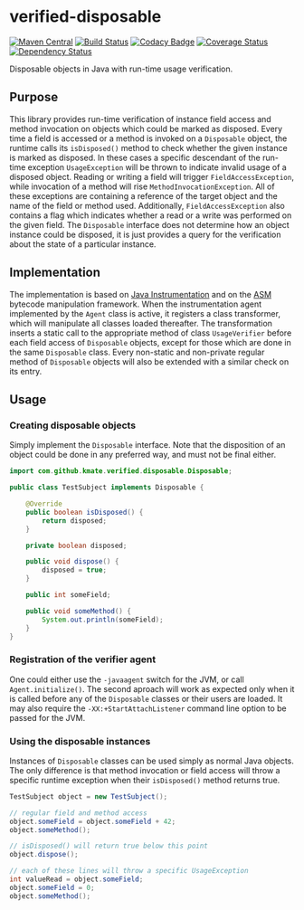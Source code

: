 # verified-disposable
[![Maven Central](https://maven-badges.herokuapp.com/maven-central/com.github.kmate/verified-disposable/badge.svg)](https://maven-badges.herokuapp.com/maven-central/com.github.kmate/verified-disposable) [![Build Status](https://travis-ci.org/kmate/verified-disposable.svg?branch=master)](https://travis-ci.org/kmate/verified-disposable) [![Codacy Badge](https://api.codacy.com/project/badge/grade/1c524e61cd8640e79b80d406eda8754b)](https://www.codacy.com/app/Codacy/codacy-coverage-reporter) [![Coverage Status](https://coveralls.io/repos/kmate/verified-disposable/badge.svg?branch=master&service=github)](https://coveralls.io/github/kmate/verified-disposable?branch=master) [![Dependency Status](https://www.versioneye.com/user/projects/5648fd9dcc00b0001c000001/badge.svg?style=flat)](https://www.versioneye.com/user/projects/5648fd9dcc00b0001c000001)

Disposable objects in Java with run-time usage verification.

## Purpose

This library provides run-time verification of instance field access and method invocation on objects which could be marked as disposed. Every time a field is accessed or a method is invoked on a `Disposable` object, the runtime calls its `isDisposed()` method to check whether the given instance is marked as disposed. In these cases a specific descendant of the run-time exception `UsageException` will be thrown to indicate invalid usage of a disposed object. Reading or writing a field will trigger `FieldAccessException`, while invocation of a method will rise `MethodInvocationException`. All of these exceptions are containing a reference of the target object and the name of the field or method used. Additionally, `FieldAccessException` also contains a flag which indicates whether a read or a write was performed on the given field. The `Disposable` interface does not determine how an object instance could be disposed, it is just provides a query for the verification about the state of a particular instance.

## Implementation

The implementation is based on [Java Instrumentation](https://docs.oracle.com/javase/8/docs/api/java/lang/instrument/package-summary.html) and on the [ASM](http://asm.ow2.org/) bytecode manipulation framework. When the instrumentation agent implemented by the `Agent` class is active, it registers a class transformer, which will manipulate all classes loaded thereafter. The transformation inserts a static call to the appropriate method of class `UsageVerifier` before each field access of `Disposable` objects, except for those which are done in the same `Disposable` class. Every non-static and non-private regular method of `Disposable` objects will also be extended with a similar check on its entry.

## Usage

### Creating disposable objects

Simply implement the `Disposable` interface. Note that the disposition of an object could be done in any preferred way, and must not be final either.

```java
import com.github.kmate.verified.disposable.Disposable;

public class TestSubject implements Disposable {

	@Override
	public boolean isDisposed() {
		return disposed;
	}	

	private boolean disposed;

	public void dispose() {
		disposed = true;
	}

	public int someField;

	public void someMethod() {
		System.out.println(someField);
	}
}
```

### Registration of the verifier agent

One could either use the `-javaagent` switch for the JVM, or call `Agent.initialize()`. The second aproach will work as expected only when it is called before any of the `Disposable` classes or their users are loaded. It may also require the `-XX:+StartAttachListener` command line option to be passed for the JVM.

### Using the disposable instances

Instances of `Disposable` classes can be used simply as normal Java objects. The only difference is that method invocation or field access will throw a specific runtime exception when their `isDisposed()` method returns true.

```java
TestSubject object = new TestSubject();

// regular field and method access
object.someField = object.someField + 42;
object.someMethod();

// isDisposed() will return true below this point
object.dispose();

// each of these lines will throw a specific UsageException
int valueRead = object.someField;
object.someField = 0;
object.someMethod();
```
